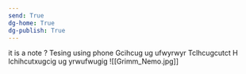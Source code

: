 ```yaml
---
send: True
dg-home: True
dg-publish: True
---
```

it is a note ?
Tesing using phone
Gcihcug ug ufwyrwyr
Tclhcugcutct
H lchihcutxugcig ug yrwufwugig 
![[Grimm_Nemo.jpg]]